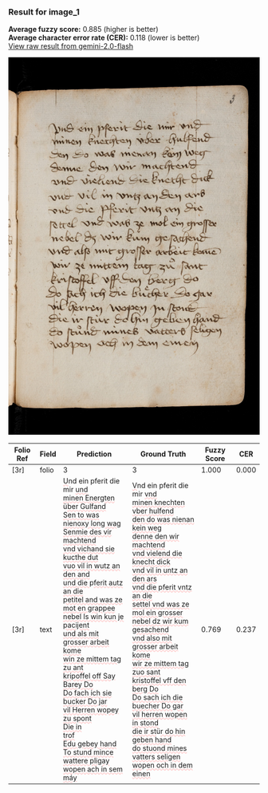 ### Result for image_1
**Average fuzzy score:** 0.885 (higher is better)<br>**Average character error rate (CER):** 0.118 (lower is better)<br>[View raw result from gemini-2.0-flash](https://github.com/RISE-UNIBAS/humanities_data_benchmark/blob/main/results/2025-10-24/T0283/request_T0283_image_1.json)

<img src="https://github.com/RISE-UNIBAS/humanities_data_benchmark/blob/main/benchmarks/medieval_manuscripts/images/image_1.jpg?raw=true" alt="image_1" width="800px">

<style>
.diff { text-decoration: underline; text-decoration-color: #ffcccc; text-decoration-style: wavy; }
</style>

| Folio Ref | Field | Prediction | Ground Truth | Fuzzy Score | CER |
|-----------|-------|------------|--------------|-------------|-----|
| [3r] | folio | 3 | 3 | 1.000 | 0.000 |
| [3r] | text | <span class="diff">U</span>nd ein pferit die mir <span class="diff">und<br>minen Energten </span>ü<span class="diff">ber Gulfand<br>Sen to was nienoxy long wag<br>Senmie des vir machtend<br>vnd vichand sie kucthe dut<br>vuo vil in wutz an den and<br>und die </span>p<span class="diff">ferit autz an die<br>petitel and was ze mot en grappee<br>nebel Is win kun je pacijent<br>und als mit grosser arbeit kome<br>win ze mittem tag zu ant<br>kripoffel off Say Barey Do<br>Do fach ich sie bucker Do jar<br>vil Herren wopey zu spont<br>Die in <br>trof<br>Edu gebey hand<br>To stund mince wattere pligay<br>wopen ach in sem máy</span> | <span class="diff">V</span>nd ein pferit die mir <span class="diff">vnd<br> minen knechten vber hulfend<br> den do was nienan kein weg<br> denne den wir machtend<br> vnd vielend die knecht dick<br> vnd vil in untz an den ars<br> vnd die pferit vntz an die <br> settel vnd was ze mol ein grosser<br> nebel dz wir kum gesachend<br> vnd also mit grosser arbeit kome<br> wir ze mittem tag zuo sant<br> kristoffel vff den berg Do<br> Do sach ich die buecher Do gar<br> vil herren wopen in stond<br> die ir st</span>ü<span class="diff">r do hin geben hand<br> do stuond mines vatters seligen<br> wo</span>p<span class="diff">en och in dem einen</span> | 0.769 | 0.237 |
